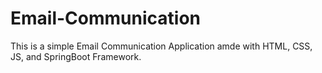 # Email-Communication

This is a simple Email Communication Application amde with HTML, CSS, JS, and SpringBoot Framework.



